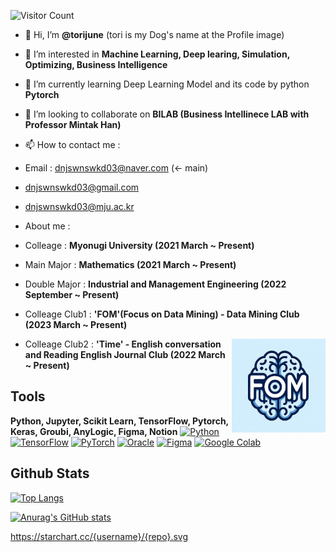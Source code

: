 ![Visitor Count](https://profile-counter.glitch.me/torijune/count.svg)

- 👋 Hi, I’m **@torijune** (tori is my Dog's name at the Profile image)
  
- 👀 I’m interested in **Machine Learning, Deep learing, Simulation, Optimizing, Business Intelligence**
  
- 🌱 I’m currently learning Deep Learning Model and its code by python **Pytorch**
  
- 💞️ I’m looking to collaborate on **BILAB (Business Intellinece LAB with Professor Mintak Han)**
  
- 📫 How to contact me :
- Email : dnjswnswkd03@naver.com (<- main)
- dnjswnswkd03@gmail.com
- dnjswnswkd03@mju.ac.kr

- About me :
- Colleage : **Myonugi University (2021 March ~ Present)**
- Main Major : **Mathematics (2021 March ~ Present)**
-  Double Major : **Industrial and Management Engineering (2022 September ~ Present)**
-  Colleage Club1 : **'FOM'(Focus on Data Mining) - Data Mining Club (2023 March ~ Present)**   

<img src="image/KakaoTalk_20240218_002926553.jpg" alt="fom image" width="150" style="float: right;">

-  Colleage Club2 : **'Time' - English conversation and Reading English Journal Club (2022 March ~ Present)**

## Tools
**Python, Jupyter, Scikit Learn, TensorFlow, Pytorch, Keras, Groubi, AnyLogic, Figma, Notion**
[![Python](https://img.shields.io/badge/Python-14354C?style=for-the-badge&logo=python&logoColor=white)](https://www.python.org/) [![TensorFlow](https://img.shields.io/badge/TensorFlow-FF6F00?style=for-the-badge&logo=tensorflow&logoColor=white)](https://www.tensorflow.org/) [![PyTorch](https://img.shields.io/badge/PyTorch-EE4C2C?style=for-the-badge&logo=pytorch&logoColor=white)](https://pytorch.org/) [![Oracle](https://img.shields.io/badge/Oracle-F80000?style=for-the-badge&logo=Oracle&logoColor=white)](https://www.oracle.com/) [![Figma](https://img.shields.io/badge/Figma-F24E1E?style=for-the-badge&logo=figma&logoColor=white)](https://www.figma.com/) [![Google Colab](https://img.shields.io/badge/Colab-F9AB00?style=for-the-badge&logo=googlecolab&color=525252)](https://colab.research.google.com/)

## Github Stats
[![Top Langs](https://github-readme-stats.vercel.app/api/top-langs/?username=torijune)](https://github.com/anuraghazra/github-readme-stats)

[![Anurag's GitHub stats](https://github-readme-stats.vercel.app/api?username=torijune)](https://github.com/anuraghazra/github-readme-stats)


https://starchart.cc/{username}/{repo}.svg



